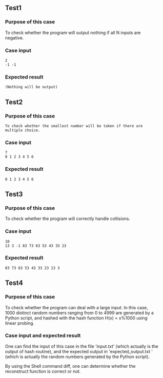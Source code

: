 ## Test1

### Purpose of this case
To check whether the program will output nothing if all N inputs are negative.

### Case input
    2
    -1 -1

### Expected result
    (Nothing will be output)

## Test2

### Purpose of this case
	To check whether the smallest number will be taken if there are multiple choice.

### Case input
	7
	0 1 2 3 4 5 6

### Expected result
	0 1 2 3 4 5 6

## Test3

### Purpose of this case
To check whether the program will correctly handle collisions.

### Case input
	10
	13 3 -1 83 73 63 53 43 33 23

### Expected result
	83 73 63 53 43 33 23 13 3

## Test4

### Purpose of this case
To check whether the program can deal with a large input.
In this case, 1000 distinct random numbers ranging from 0 to 4999 are generated by a Python script, and hashed with the hash function H(x) = x%1000 using linear probing.
### Case input and expected result
One can find the input of this case in the file 'input.txt' (which actually is the output of hash routine), and the expected output in 'expected_output.txt ' (which is actually the random numbers generated by the Python script).

By using the Shell command diff, one can determine whether the reconstruct function is correct or not.